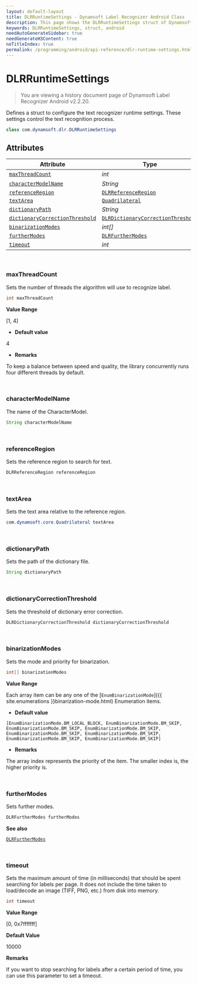 ```yaml
---
layout: default-layout
title: DLRRuntimeSettings - Dynamsoft Label Recognizer Android Class
description: This page shows the DLRRuntimeSettings struct of Dynamsoft Label Recognizer for Android Language.
keywords: DLRRuntimeSettings, struct, android
needAutoGenerateSidebar: true
needGenerateH3Content: true
noTitleIndex: true
permalink: /programming/android/api-reference/dlr-runtime-settings.html
---
```



# DLRRuntimeSettings

> You are viewing a history document page of Dynamsoft Label Recognizer Android v2.2.20.

Defines a struct to configure the text recognizer runtime settings. These settings control the text recognition process.
  
```java
class com.dynamsoft.dlr.DLRRuntimeSettings
```

## Attributes
  
| Attribute | Type |
|---------- | ---- |
| [`maxThreadCount`](#maxthreadcount) | *int* |
| [`characterModelName`](#charactermodelname) | *String* |
| [`referenceRegion`](#referenceregion) | [`DLRReferenceRegion`](dlr-reference-region.md) |
| [`textArea`](#textarea) | [`Quadrilateral`](quadrilateral.md) |
| [`dictionaryPath`](#dictionarypath) | *String* |
| [`dictionaryCorrectionThreshold`](#dictionarycorrectionthreshold) | [`DLRDictionaryCorrectionThreshold`](dlr-dictionary-correction-threshold.md) |
| [`binarizationModes`](#binarizationmodes) | *int\[\]* |
| [`furtherModes`](#furthermodes) | [`DLRFurtherModes`](dlr-further-modes.md)|
| [`timeout`](#timeout) | *int* |

&nbsp;

### maxThreadCount

Sets the number of threads the algorithm will use to recognize label.

```java
int maxThreadCount
```

**Value Range**

[1, 4]

- **Default value**

4

- **Remarks**

To keep a balance between speed and quality, the library concurrently runs four different threads by default.

&nbsp;

### characterModelName

The name of the CharacterModel.

```java
String characterModelName
```

&nbsp;

### referenceRegion

Sets the reference region to search for text.

```java
DLRReferenceRegion referenceRegion
```

&nbsp;

### textArea

Sets the text area relative to the reference region.

```java
com.dynamsoft.core.Quadrilateral textArea
```

&nbsp;

### dictionaryPath

Sets the path of the dictionary file.

```java
String dictionaryPath
```

&nbsp;

### dictionaryCorrectionThreshold

Sets the threshold of dictionary error correction.

```java
DLRDictionaryCorrectionThreshold dictionaryCorrectionThreshold
```

&nbsp;

### binarizationModes

Sets the mode and priority for binarization.

```java
int[] binarizationModes
```

**Value Range**

Each array item can be any one of the [`EnumBinarizationMode`]({{ site.enumerations }}binarization-mode.html) Enumeration items.

- **Default value**

`[EnumBinarizationMode.BM_LOCAL_BLOCK, EnumBinarizationMode.BM_SKIP, EnumBinarizationMode.BM_SKIP, EnumBinarizationMode.BM_SKIP, EnumBinarizationMode.BM_SKIP, EnumBinarizationMode.BM_SKIP, EnumBinarizationMode.BM_SKIP, EnumBinarizationMode.BM_SKIP]`

- **Remarks**

The array index represents the priority of the item. The smaller index is, the higher priority is.

&nbsp;

### furtherModes

Sets further modes.

```java
DLRFurtherModes furtherModes
```

**See also**

[`DLRFurtherModes`](dlr-further-modes.md)

&nbsp;

### timeout

Sets the maximum amount of time (in milliseconds) that should be spent searching for labels per page. It does not include the time taken to load/decode an image (TIFF, PNG, etc.) from disk into memory.

```java
int timeout
```

**Value Range**

[0, 0x7fffffff]

**Default Value**

10000

**Remarks**

If you want to stop searching for labels after a certain period of time, you can use this parameter to set a timeout.
